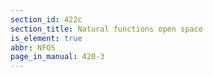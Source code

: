 ```yaml
---
section_id: 422c
section_title: Natural functions open space
is_element: true
abbr: NFOS
page_in_manual: 420-3
---
```

